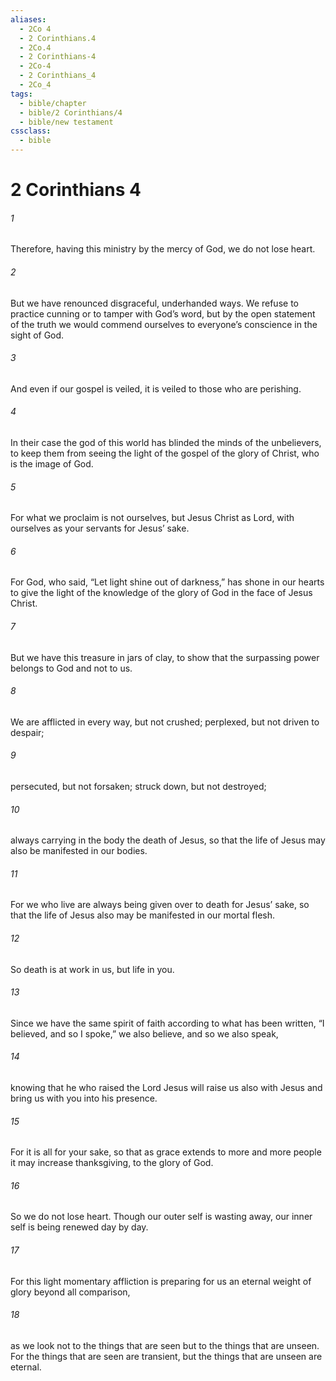 ```yaml
---
aliases:
  - 2Co 4
  - 2 Corinthians.4
  - 2Co.4
  - 2 Corinthians-4
  - 2Co-4
  - 2 Corinthians_4
  - 2Co_4
tags:
  - bible/chapter
  - bible/2 Corinthians/4
  - bible/new testament
cssclass:
  - bible
---
```


# 2 Corinthians 4

###### 1
Therefore, having this ministry by the mercy of God, we do not lose heart.
###### 2
But we have renounced disgraceful, underhanded ways. We refuse to practice cunning or to tamper with God’s word, but by the open statement of the truth we would commend ourselves to everyone’s conscience in the sight of God.
###### 3
And even if our gospel is veiled, it is veiled to those who are perishing.
###### 4
In their case the god of this world has blinded the minds of the unbelievers, to keep them from seeing the light of the gospel of the glory of Christ, who is the image of God.
###### 5
For what we proclaim is not ourselves, but Jesus Christ as Lord, with ourselves as your servants for Jesus’ sake.
###### 6
For God, who said, “Let light shine out of darkness,” has shone in our hearts to give the light of the knowledge of the glory of God in the face of Jesus Christ.
###### 7
But we have this treasure in jars of clay, to show that the surpassing power belongs to God and not to us.
###### 8
We are afflicted in every way, but not crushed; perplexed, but not driven to despair;
###### 9
persecuted, but not forsaken; struck down, but not destroyed;
###### 10
always carrying in the body the death of Jesus, so that the life of Jesus may also be manifested in our bodies.
###### 11
For we who live are always being given over to death for Jesus’ sake, so that the life of Jesus also may be manifested in our mortal flesh.
###### 12
So death is at work in us, but life in you.
###### 13
Since we have the same spirit of faith according to what has been written, “I believed, and so I spoke,” we also believe, and so we also speak,
###### 14
knowing that he who raised the Lord Jesus will raise us also with Jesus and bring us with you into his presence.
###### 15
For it is all for your sake, so that as grace extends to more and more people it may increase thanksgiving, to the glory of God.
###### 16
So we do not lose heart. Though our outer self is wasting away, our inner self is being renewed day by day.
###### 17
For this light momentary affliction is preparing for us an eternal weight of glory beyond all comparison,
###### 18
as we look not to the things that are seen but to the things that are unseen. For the things that are seen are transient, but the things that are unseen are eternal.


